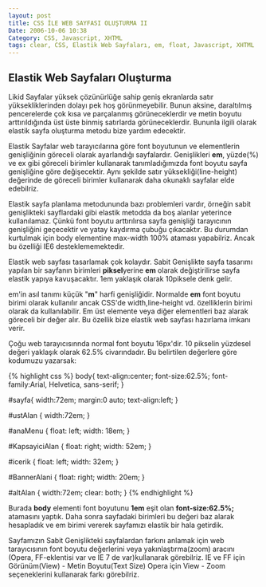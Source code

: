 ```yaml
---
layout: post
title: CSS İLE WEB SAYFASI OLUŞTURMA II
Date: 2006-10-06 10:38
Category: CSS, Javascript, XHTML
tags: clear, CSS, Elastik Web Sayfaları, em, float, Javascript, XHTML
---
```


## Elastik Web Sayfaları Oluşturma

Likid Sayfalar yüksek çözünürlüğe sahip geniş ekranlarda satır
yüksekliklerinden dolayı pek hoş görünmeyebilir. Bunun aksine,
daraltılmış pencerelerde çok kısa ve parçalanmış görüneceklerdir ve
metin boyutu arttırıldığında üst üste binmiş satırlarda görüneceklerdir.
Bununla ilgili olarak elastik sayfa oluşturma metodu bize yardım
edecektir.

Elastik Sayfalar web tarayıcılarına göre font boyutunun ve elementlerin
genişliğinin göreceli olarak ayarlandığı sayfalardır. Genişlikleri
**em**, yüzde(%) ve ex gibi göreceli birimler kullanarak
tanımladığımızda font boyutu sayfa genişliğine göre değişecektir. Aynı
şekilde satır yüksekliği(line-height) değerinde de göreceli birimler
kullanarak daha okunaklı sayfalar elde edebilriz.

Elastik sayfa planlama metodununda bazı problemleri vardır, örneğin
sabit genişlikteki sayflardaki gibi elastik metodda da boş alanlar
yeterince kullanılamaz. Çünkü font boyutu arttırılırsa sayfa genişliği
tarayıcının genişliğini geçecektir ve yatay kaydırma çubuğu çıkacaktır.
Bu durumdan kurtulmak için body elementine max-width 100% ataması
yapabilriz. Ancak bu özelliği IE6 desteklememektedir.

Elastik web sayfası tasarlamak çok kolaydır. Sabit Genişlikte sayfa
tasarımı yapılan bir sayfanın birimleri **piksel**yerine **em** olarak
değiştirilirse sayfa elastik yapıya kavuşacaktır. 1em yaklaşık olarak
10piksele denk gelir.

em'in asıl tanımı küçük "**m**" harfi genişliğidir. Normalde **em** font
boyutu birimi olarak kullanılır ancak CSS'de width,line-height vd.
özelliklerin birimi olarak da kullanılabilir. Em üst elemente veya diğer
elementleri baz alarak göreceli bir değer alır. Bu özellik bize elastik
web sayfası hazırlama imkanı verir.

Çoğu web tarayıcısınnda normal font boyutu 16px'dir. 10 pikselin
yüzdesel değeri yaklaşık olarak 62.5% civarındadır. Bu belirtilen
değerlere göre kodumuzu yazarsak:

{% highlight css %}
body{
  text-align:center;
  font-size:62.5%;
  font-family:Arial, Helvetica, sans-serif;
}

#sayfa{
  width:72em;
  margin:0 auto;
  text-align:left;
}

#ustAlan {
  width:72em;
}

#anaMenu {
  float: left;
  width: 18em;
}

#KapsayiciAlan {
  float: right;
  width: 52em;
}

#icerik {
  float: left;
  width: 32em;
}

#BannerAlani {
  float: right;
  width: 20em;
}

#altAlan {
  width:72em;
  clear: both;
}
{% endhighlight %}

Burada **body** elementi font boyutunu **1em** eşit olan **font-size:62.5%;**
atamasını yaptık. Daha sonra sayfadaki birimleri bu değeri baz alarak
hesapladık ve em birimi vererek sayfamızı elastik bir hala getirdik.

Sayfamızın Sabit Genişlikteki sayfalardan farkını anlamak için web
tarayıcısının font boyutu değerlerini veya yakınlaştırma(zoom) aracını
(Opera, FF-eklentisi var ve IE 7 de var)kullanarak görebilriz. IE ve FF
için Görünüm(View) - Metin Boyutu(Text Size) Opera için View - Zoom
seçeneklerini kullanarak farkı görebilriz.